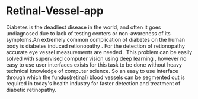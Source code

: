 # Retinal-Vessel-app
Diabetes is the deadliest disease in the world, and often it goes undiagnosed due to lack of testing centers or non-awareness of its symptoms.An extremely common complication of diabetes on the human body is diabetes induced retionopathy . For the detection of  retionopathy accurate eye vessel measurements are needed . This problem can be easily solved with supervised computer vision using deep learning , however no easy to use user interfaces exists for this task to be done without heavy technical knowledge of computer science. So an easy to use interface through which the fundus(retinal) blood vessels can be segmented out is required in today's health industry for faster detection and treatment of diabetic retinopathy.
